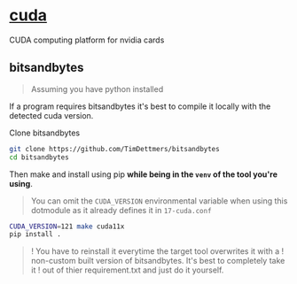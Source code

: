 # [cuda](https://en.wikipedia.org/wiki/CUDA)

CUDA computing platform for nvidia cards

## bitsandbytes

> Assuming you have python installed

If a program requires bitsandbytes it's best to compile it locally with the detected cuda version.

Clone bitsandbytes

```sh
git clone https://github.com/TimDettmers/bitsandbytes
cd bitsandbytes
```

Then make and install using pip **while being in the `venv` of the
tool you're using**.

> You can omit the `CUDA_VERSION` environmental variable when using this
> dotmodule as it already defines it in `17-cuda.conf`

```sh
CUDA_VERSION=121 make cuda11x
pip install .
```

> ! You have to reinstall it everytime the target tool overwrites it with a
> ! non-custom built version of bitsandbytes. It's best to completely take it
> ! out of thier requirement.txt and just do it yourself.
